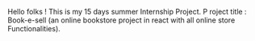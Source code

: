 Hello folks !
This is my 15 days summer Internship Project.
P  roject title : Book-e-sell (an online bookstore project in react with all online store Functionalities).
